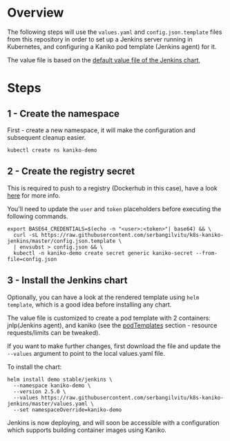 
# Overview

The following steps will use the `values.yaml` and `config.json.template` files from this repository in order to set up a Jenkins server running in Kubernetes, and configuring a Kaniko pod template (Jenkins agent) for it.

The value file is based on the [default value file of the Jenkins chart](https://github.com/helm/charts/blob/master/stable/jenkins/values.yaml),

# Steps
## 1 - Create the namespace
First - create a new namespace, it will make the configuration and subsequent cleanup easier.
```
kubectl create ns kaniko-demo
```
## 2 - Create the registry secret

This is required to push to a registry (Dockerhub in this case), have a look [here](https://github.com/GoogleContainerTools/kaniko#pushing-to-different-registries) for more info.

You'll need to update the `user` and `token` placeholders before executing the following commands.

```
export BASE64_CREDENTIALS=$(echo -n "<user>:<token>"| base64) && \
  curl -sL https://raw.githubusercontent.com/serbangilvitu/k8s-kaniko-jenkins/master/config.json.template \
  | envsubst > config.json && \
  kubectl -n kaniko-demo create secret generic kaniko-secret --from-file=config.json
```

## 3 - Install the Jenkins chart

Optionally, you can have a look at the rendered template using `helm template`, which is a good idea before installing any chart.

The value file is customized to create a pod template with 2 containers: jnlp(Jenkins agent), and kaniko (see the [podTemplates](https://github.com/serbangilvitu/k8s-kaniko-jenkins/blob/master/values.yaml#L557) section - resource requests/limits can be tweaked).

If you want to make further changes, first download the file and update the `--values` argument to point to the local values.yaml file.

To install the chart:

```
helm install demo stable/jenkins \
  --namespace kaniko-demo \
  --version 2.5.0 \
  --values https://raw.githubusercontent.com/serbangilvitu/k8s-kaniko-jenkins/master/values.yaml \
  --set namespaceOverride=kaniko-demo
```

Jenkins is now deploying, and will soon be accessible with a configuration which supports building container images using Kaniko.
